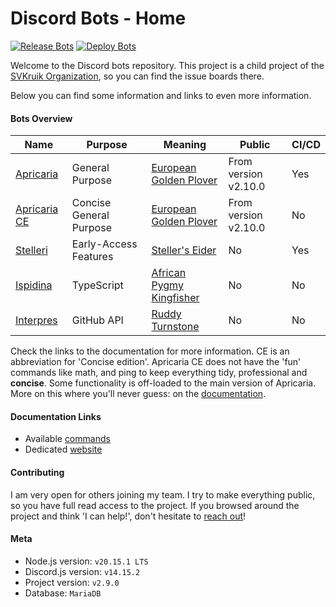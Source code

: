 # Discord Bots - Home

[![Release Bots](https://github.com/SVKruik-Organization/Discord-Bots/actions/workflows/release.yml/badge.svg)](https://github.com/SVKruik-Organization/Discord-Bots/actions/workflows/release.yml)
[![Deploy Bots](https://github.com/SVKruik-Organization/Discord-Bots/actions/workflows/deploy.yml/badge.svg)](https://github.com/SVKruik-Organization/Discord-Bots/actions/workflows/deploy.yml)

Welcome to the Discord bots repository. This project is a child project of the [SVKruik Organization](https://github.com/SVKruik-Organization), so you can find the issue boards there.

Below you can find some information and links to even more information.

#### Bots Overview

| Name | Purpose | Meaning | Public | CI/CD |
| - | - | - | - |-|
| [Apricaria](https://bots.stefankruik.com/documentation/read/Doc/Products/Discord_Bots#Apricaria) | General Purpose | [European Golden Plover](https://en.wikipedia.org/wiki/European_golden_plover) | From version v2.10.0 | Yes |
| [Apricaria CE](https://bots.stefankruik.com/documentation/read/Doc/Products/Discord_Bots#Apricaria_CE) | Concise General Purpose | [European Golden Plover](https://en.wikipedia.org/wiki/European_golden_plover) | From version v2.10.0 | No |
| [Stelleri](https://bots.stefankruik.com/documentation/read/Doc/Products/Discord_Bots#Stelleri) | Early-Access Features | [Steller's Eider](https://en.wikipedia.org/wiki/Steller%27s_eider) | No | Yes |
| [Ispidina](https://bots.stefankruik.com/documentation/read/Doc/Products/Discord_Bots#Ispidina) | TypeScript | [African Pygmy Kingfisher](https://en.wikipedia.org/wiki/Ispidina) | No | No |
| [Interpres](https://bots.stefankruik.com/documentation/read/Doc/Products/Discord_Bots#Interpres) | GitHub API | [Ruddy Turnstone](https://en.wikipedia.org/wiki/Ruddy_turnstone) | No | No |

Check the links to the documentation for more information. CE is an abbreviation for 'Concise edition'. Apricaria CE does not have the 'fun' commands like math, and ping to keep everything tidy, professional and **concise**. Some functionality is off-loaded to the main version of Apricaria. More on this where you'll never guess: on the [documentation](https://bots.stefankruik.com/documentation/read/Doc/Products/Discord_Bots#Apricaria_CE).

#### Documentation Links

- Available [commands](https://github.com/SVKruik-Organization/Discord-Bots/blob/main/Documentation/Commands.md)
- Dedicated [website](https://bots.stefankruik.com/documentation)

#### Contributing

I am very open for others joining my team. I try to make everything public, so you have full read access to the project. If you browsed around the project and think 'I can help!', don't hesitate to [reach out](https://bots.stefankruik.com/documentation/read/Doc/Contributing)!

#### Meta

- Node.js version: `v20.15.1 LTS`
- Discord.js version: `v14.15.2`
- Project version: `v2.9.0`
- Database: `MariaDB`

